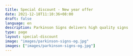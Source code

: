 ```yaml
---
title: Special discount - New year offer 
date: 2021-12-18T11:10:36+08:00
draft: false
language: en
description: Parkinson Signs delivers high quality signs
type: page
layout: special-discount
image: "images/parkinson-signs-og.jpg"
images: ["images/parkinson-signs-og.jpg"]
---
```

